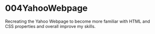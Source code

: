 # 004YahooWebpage
Recreating the Yahoo Webpage to become more familiar with HTML and CSS properties and overall improve my skills.
